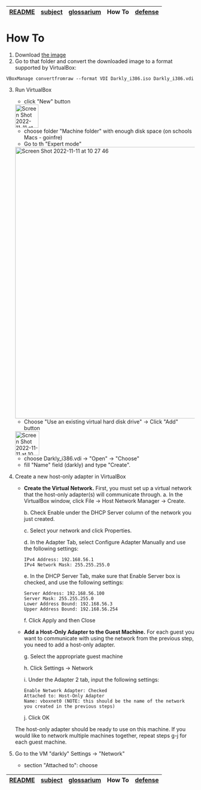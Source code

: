 | [README](README.md) | [subject](sublect_ru.md) | [glossarium](glossarium.md) | How To | [defense](defense.md) |
|-|-|-|-|-|

# How To

1. Download [the image](https://cdn.intra.42.fr/isos/Darkly_i386.iso)
2. Go to that folder and convert the downloaded image to a format supported by VirtualBox:
```
VBoxManage convertfromraw --format VDI Darkly_i386.iso Darkly_i386.vdi

```

3. Run VirtualBox
	- click "New" button
	
	<img width="62" alt="Screen Shot 2022-11-11 at 10 24 40" src="https://user-images.githubusercontent.com/84193980/201290196-43410f66-660a-4540-9496-4bf91d85679a.png">

	- choose folder "Machine folder" with enough disk space (on schools Macs - goinfre)
	- Go to th "Expert mode"
	
	<img width="723" alt="Screen Shot 2022-11-11 at 10 27 46" src="https://user-images.githubusercontent.com/84193980/201290266-6d2d81cf-b6a7-44ce-b384-e7961254270f.png">

	- Choose "Use an existing virtual hard disk drive" -> Click "Add" button
	
	<img width="64" alt="Screen Shot 2022-11-11 at 10 34 41" src="https://user-images.githubusercontent.com/84193980/201290340-7b50b622-ff19-4ec3-b8c1-f2405667ffa6.png">

	- choose Darkly_i386.vdi -> "Open" -> "Choose" 
	- fill "Name" field (darkly) and type "Create".

4. Create a new host-only adapter in VirtualBox
	- **Create the Virtual Network.** First, you must set up a virtual network that the host-only adapter(s) will communicate through.
		a. In the VirtualBox window, click File -> Host Network Manager -> Create.

		b. Check Enable under the DHCP Server column of the network you just created.

		c. Select your network and click Properties.

		d. In the Adapter Tab, select Configure Adapter Manually and use the following settings:
		```
		IPv4 Address: 192.168.56.1
		IPv4 Network Mask: 255.255.255.0
		```
		e. In the DHCP Server Tab, make sure that Enable Server box is checked, and use the following settings:
		```
		Server Address: 192.168.56.100
		Server Mask: 255.255.255.0
		Lower Address Bound: 192.168.56.3
		Upper Address Bound: 192.168.56.254
		```
		f. Click Apply and then Close
	- **Add a Host-Only Adapter to the Guest Machine.** For each guest you want to communicate with using the network from the previous step, you need to add a host-only adapter.

		g. Select the appropriate guest machine

		h. Click Settings -> Network
		
		i. Under the Adapter 2 tab, input the following settings:
		```
		Enable Network Adapter: Checked
		Attached to: Host-Only Adapter
		Name: vboxnet0 (NOTE: this should be the name of the network you created in the previous steps)
		```
		j. Click OK

	The host-only adapter should be ready to use on this machine. If you would like to network multiple machines together, repeat steps g-j for each guest machine.

5. Go to the VM "darkly" Settings -> "Network"
	- section "Attached to": choose 



| [README](README.md) | [subject](sublect_ru.md) | [glossarium](glossarium.md) | How To | [defense](defense.md) |
|-|-|-|-|-|
